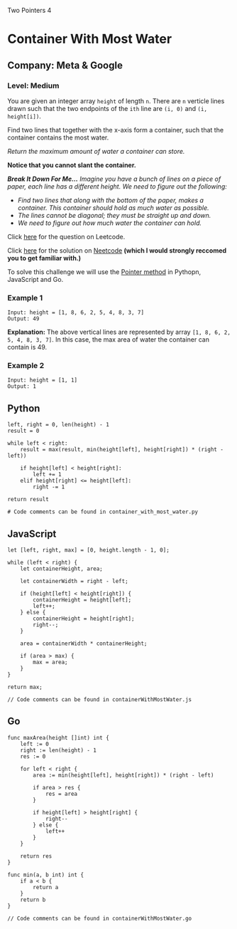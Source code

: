 Two Pointers 4
# Container With Most Water 
## Company: Meta & Google
### Level: Medium

You are given an integer array `height` of length `n`.
There are `n` verticle lines drawn such that the two endpoints of the `ith` line are `(i, 0)` and `(i, height[i])`.

Find two lines that together with the x-axis form a container, such that the container contains the most water.

*Return the maximum amount of water a container can store.*

**Notice that you cannot slant the container.**

***Break It Down For Me...***
*Imagine you have a bunch of lines on a piece of paper, each line has a different height.*
*We need to figure out the following:*
- *Find two lines that along with the bottom of the paper, makes a container. This container should hold as much water as possible.*
- *The lines cannot be diagonal; they must be straight up and down.*
- *We need to figure out how much water the container can hold.*

Click [here](https://leetcode.com/problems/container-with-most-water/description/) for the question on Leetcode.

Click [here](https://www.youtube.com/watch?v=UuiTKBwPgAo) for the solution on [Neetcode](https://neetcode.io/) **(which I would strongly reccomed you to get familiar with.)**

To solve this challenge we will use the [Pointer method](https://www.studysmarter.co.uk/explanations/computer-science/computer-programming/pointers-and-arrays/#:~:text=C%20programming%20language%3F-,A%20pointer%20is%20a%20variable%20that%20stores%20the%20memory%20address,the%20efficiency%20of%20certain%20algorithms.) in Pythopn, JavaScript and Go.

### Example 1
```
Input: height = [1, 8, 6, 2, 5, 4, 8, 3, 7]
Output: 49
```
**Explanation:** The above vertical lines are represented by array `[1, 8, 6, 2, 5, 4, 8, 3, 7]`.
In this case, the max area of water the container can contain is 49.

### Example 2
```
Input: height = [1, 1]
Output: 1
```

## Python
```
left, right = 0, len(height) - 1
result = 0

while left < right:
    result = max(result, min(height[left], height[right]) * (right - left))
    
    if height[left] < height[right]:
        left += 1
    elif height[right] <= height[left]:
        right -= 1
    
return result

# Code comments can be found in container_with_most_water.py
```

## JavaScript
```
let [left, right, max] = [0, height.length - 1, 0];

while (left < right) {
    let containerHeight, area;

    let containerWidth = right - left;

    if (height[left] < height[right]) {
        containerHeight = height[left];
        left++;
    } else {
        containerHeight = height[right];
        right--;
    }

    area = containerWidth * containerHeight;

    if (area > max) {
        max = area;
    }
}

return max;

// Code comments can be found in containerWithMostWater.js
```

## Go
```
func maxArea(height []int) int {
	left := 0
	right := len(height) - 1
	res := 0

	for left < right {
		area := min(height[left], height[right]) * (right - left)

		if area > res {
			res = area
		}

		if height[left] > height[right] {
			right--
		} else {
			left++
		}
	}

	return res
}

func min(a, b int) int {
	if a < b {
		return a
	}
	return b
}

// Code comments can be found in containerWithMostWater.go
```